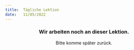 ```yaml
---
title:  Tägliche Lektion
date:   11/05/2022
---
```


### <center>Wir arbeiten noch an dieser Lektion.</center>
<center>Bitte komme später zurück.</center>